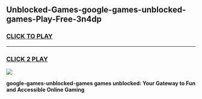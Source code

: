
## Unblocked-Games-google-games-unblocked-games-Play-Free-3n4dp
<h3>
<a href="https://premium76.site?title=google-games-unblocked-games&ref=18A1">CLICK TO PLAY</a></h3>
<hr>

<h3>
<a href="https://premium76.site?title=google-games-unblocked-games&ref=18A1">CLICK 2 PLAY</a>
  
</h3>

<a href="https://premium76.site?title=google-games-unblocked-games&ref=18A1"><img src="https://clearcache.store/games.png"></a>


**google-games-unblocked-games games unblocked: Your Gateway to Fun and Accessible Online Gaming**
